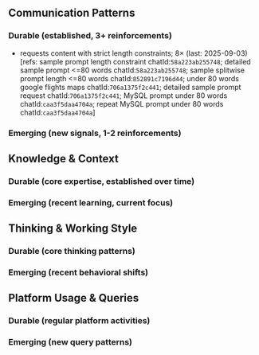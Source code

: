 ## Communication Patterns
### Durable (established, 3+ reinforcements)
- requests content with strict length constraints; 8× (last: 2025-09-03) [refs: sample prompt length constraint chatId:`58a223ab255748`; detailed sample prompt <=80 words chatId:`58a223ab255748`; sample splitwise prompt length <=80 words chatId:`852891c7196d44`; under 80 words google flights maps chatId:`706a1375f2c441`; detailed sample prompt request chatId:`706a1375f2c441`; MySQL prompt under 80 words chatId:`caa3f5daa4704a`; repeat MySQL prompt under 80 words chatId:`caa3f5daa4704a`]

### Emerging (new signals, 1-2 reinforcements)

## Knowledge & Context
### Durable (core expertise, established over time)

### Emerging (recent learning, current focus)

## Thinking & Working Style
### Durable (core thinking patterns)

### Emerging (recent behavioral shifts)

## Platform Usage & Queries
### Durable (regular platform activities)

### Emerging (new query patterns)
